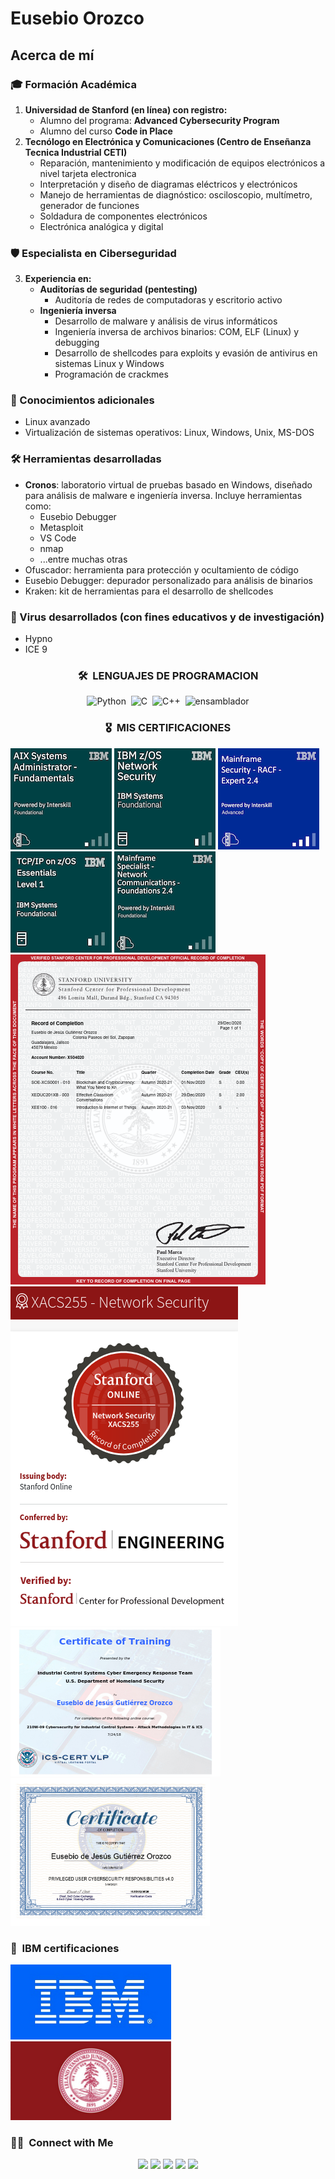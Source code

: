 <h1>Eusebio Orozco</h1>

<h2>Acerca de mí</h2>

<h3>🎓 Formación Académica</h3>
<ol>
  <li><strong>Universidad de Stanford (en línea) con registro: </strong>
    <ul>
      <li>Alumno del programa: <strong>Advanced Cybersecurity Program</strong></li>
      <li>Alumno del curso <strong>Code in Place</strong></li>
    </ul>
  </li>
  <li><strong>Tecnólogo en Electrónica y Comunicaciones (Centro de Enseñanza Tecnica Industrial CETI)</strong>
    <ul>
      <li>Reparación, mantenimiento y modificación de equipos electrónicos a nivel tarjeta electronica</li>
      <li>Interpretación y diseño de diagramas eléctricos y electrónicos</li>
      <li>Manejo de herramientas de diagnóstico: osciloscopio, multímetro, generador de funciones</li>
      <li>Soldadura de componentes electrónicos</li>
      <li>Electrónica analógica y digital</li>
    </ul>
  </li>
</ol>

<h3>🛡️ Especialista en Ciberseguridad</h3>
<ol start="3">
  <li><strong>Experiencia en:</strong>
    <ul>
      <li><strong>Auditorías de seguridad (pentesting)</strong>
        <ul>
          <li>Auditoría de redes de computadoras y escritorio activo</li>
        </ul>
      </li>
      <li><strong>Ingeniería inversa</strong>
        <ul>
          <li>Desarrollo de malware y análisis de virus informáticos</li>
          <li>Ingeniería inversa de archivos binarios: COM, ELF (Linux) y debugging</li>
          <li>Desarrollo de shellcodes para exploits y evasión de antivirus en sistemas Linux y Windows</li>
          <li>Programación de crackmes</li>
        </ul>
      </li>
    </ul>
  </li>
</ol>

<h3>🐧 Conocimientos adicionales</h3>
<ul>
  <li>Linux avanzado</li>
  <li>Virtualización de sistemas operativos: Linux, Windows, Unix, MS-DOS</li>
</ul>

<h3>🛠 Herramientas desarrolladas</h3>
<ul>
  <li><strong>Cronos</strong>: laboratorio virtual de pruebas basado en Windows, diseñado para análisis de malware e ingeniería inversa. Incluye herramientas como:
    <ul>
      <li>Eusebio Debugger</li>
      <li>Metasploit</li>
      <li>VS Code</li>
      <li>nmap</li>
      <li>...entre muchas otras</li>
    </ul>
  </li>
  <li>Ofuscador: herramienta para protección y ocultamiento de código</li>
  <li>Eusebio Debugger: depurador personalizado para análisis de binarios</li>
  <li>Kraken: kit de herramientas para el desarrollo de shellcodes</li>
</ul>

<h3>🧬 Virus desarrollados (con fines educativos y de investigación)</h3>
<ul>
  <li>Hypno</li>
  <li>ICE 9</li>
</ul>


<div align="center">
  
### 🛠 &nbsp;LENGUAJES DE PROGRAMACION

![Python](https://img.shields.io/badge/python-3670A0?style=for-the-badge&logo=python&logoColor=ffdd54)&nbsp;
![C](https://img.shields.io/badge/c-%2300599C.svg?style=for-the-badge&logo=c&logoColor=white)&nbsp;
![C++](https://img.shields.io/badge/c++-%2300599C.svg?style=for-the-badge&logo=c%2B%2B&logoColor=white)&nbsp;
![ensamblador](https://img.shields.io/badge/ensamblador-525252?style=for-the-badge&logo=gnuassembly&logoColor=white)

</div>

<div align="center">

### 🎖 &nbsp;MIS CERTIFICACIONES

</div>

![](https://github.com/eusebio-orozco/IBM-presentacion/blob/c8ee6b43050cb93974a743c4cdfda1f6eb372067/banner/minba/interskill-aix-systems-administrator-fundamentals(1).png)
![](https://github.com/eusebio-orozco/IBM-presentacion/blob/c8ee6b43050cb93974a743c4cdfda1f6eb372067/banner/minba/z-os-network-security-foundations(1).png)
![](https://github.com/eusebio-orozco/IBM-presentacion/blob/c8ee6b43050cb93974a743c4cdfda1f6eb372067/banner/minba/interskill-mainframe-security-racf-expert-2-4(1).png)
![](https://github.com/eusebio-orozco/IBM-presentacion/blob/c8ee6b43050cb93974a743c4cdfda1f6eb372067/banner/minba/tcp-ip-on-z-os-essentials-level-1(1).png)
![](https://github.com/eusebio-orozco/IBM-presentacion/blob/c8ee6b43050cb93974a743c4cdfda1f6eb372067/banner/minba/interskill-mainframe-specialist-network-communications-foundations-2-4(1).png)
![](https://github.com/eusebio-orozco/IBM-presentacion/blob/394b4a5dc9f2d6468324a34a753ad6f3756fe416/banner/minba/certificado3.png)
![](https://github.com/eusebio-orozco/IBM-presentacion/blob/efd7e6eff14be8911e855bf310be2e978e542649/banner/minba/Stanford%20Online%20Certificate1.png)
![](https://github.com/eusebio-orozco/IBM-presentacion/blob/7e15c060e5c1d2765d11bb413f3d2e8ec95beae8/banner/minba/certificados_oficiales/22_4_43546_1532472085_ICS-VLP%20Certificate.png)
![](https://github.com/eusebio-orozco/IBM-presentacion/blob/86f45a033aa6601b43d453575e483e56702489a3/banner/minba/certificados_oficiales/Privileged%20User%20Cybersecurity%20Responsibilities%20Certificate(1).png)



<p align="center">

### 📜 &nbsp;IBM certificaciones

<a href="https://www.credly.com/users/eusebio-de-jesus-gutierrez-orozco"><img src="https://github.com/eusebio-orozco/IBM-presentacion/blob/efe8f8f6b4db3e56315744264c2c8909fcb630de/banner/minba/ibm_blue.png"/></a>
<a href="https://digitalcredential.stanford.edu/check/E0C3784602A5A2E6C8DD7484EF326DEB07B7136A44F615FBE704CD0C125B4CAFbXFmOXF4U3lNdkdMWDBpZ0RXWmNwRkVVcU9tSko0NXgyanZLTnI5OThQMlBQMEZw"><img src="https://github.com/eusebio-orozco/IBM-presentacion/blob/e3d0e697ece4d4008b15ba97a9cfc2dd53393293/banner/minba/stanford.png"/></a>

</p>

### 🤝🏻 &nbsp;Connect with Me

<p align="center">
<a href="adityakanoi2001.wordpress.com"><img src="https://img.shields.io/badge/-adityakanoi.com-3423A6?style=flat&logo=Google-Chrome&logoColor=white"/></a>
<a href="https://www.linkedin.com/in/ask2001/"><img src="https://img.shields.io/badge/-Aditya%20Sunit%20Kanoi-0077B5?style=flat&logo=Linkedin&logoColor=white"/></a>
<a href="mailto:adityakanoiofficial@gmail.com"><img src="https://img.shields.io/badge/-Adityakanoi-D14836?style=flat&logo=Gmail&logoColor=white"/></a>
<a href="https://www.instagram.com/aditya_kanoi123/"><img src="https://img.shields.io/badge/-Adityakanoi123-E4405F?style=flat&logo=Instagram&logoColor=white"/></a>
<a href="https://www.facebook.com/profile.php?id=100008728234917"><img src="https://img.shields.io/badge/-AdityaKanoi-1877F2?style=flat&logo=Facebook&logoColor=white"/></a>
</p>

